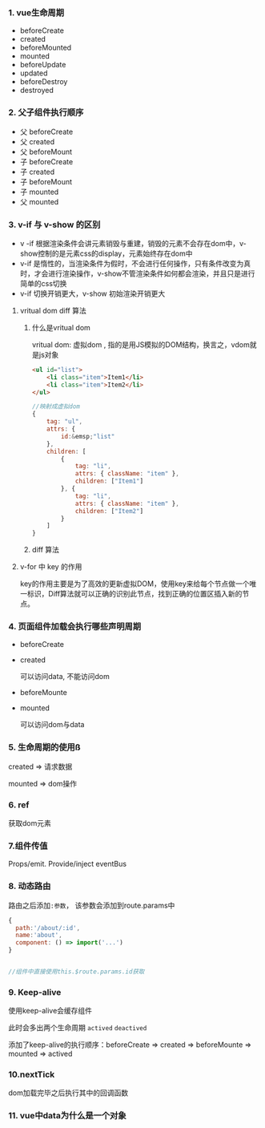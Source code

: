 ### 1. vue生命周期

* beforeCreate
* created
* beforeMounted
* mounted
* beforeUpdate
* updated
* beforeDestroy
* destroyed



### 2. 父子组件执行顺序

* 父 beforeCreate
* 父 created
* 父 beforeMount
* 子 beforeCreate
* 子 created
* 子 beforeMount
* 子 mounted
* 父 mounted



### 3. v-if 与 v-show 的区别

* v -if 根据渲染条件会讲元素销毁与重建，销毁的元素不会存在dom中，v-show控制的是元素css的display，元素始终存在dom中
* v-if 是惰性的，当渲染条件为假时，不会进行任何操作，只有条件改变为真时，才会进行渲染操作，v-show不管渲染条件如何都会渲染，并且只是进行简单的css切换
* v-if 切换开销更大，v-show 初始渲染开销更大 



1. vritual dom diff 算法

   1. 什么是vritual dom

      vritual dom: 虚拟dom , 指的是用JS模拟的DOM结构，换言之，vdom就是js对象

      ```html
      <ul id="list">
          <li class="item">Item1</li>
          <li class="item">Item2</li>
      </ul>
      ```

      

      ```javascript
      //映射成虚拟dom
      {
          tag: "ul",
          attrs: {
              id:&emsp;"list"
          },
          children: [
              {
                  tag: "li",
                  attrs: { className: "item" },
                  children: ["Item1"]
              }, {
                  tag: "li",
                  attrs: { className: "item" },
                  children: ["Item2"]
              }
          ]
      } 
      
      ```

   2. diff 算法

   

2. v-for 中 key 的作用

   key的作用主要是为了高效的更新虚拟DOM，使用key来给每个节点做一个唯一标识，Diff算法就可以正确的识别此节点，找到正确的位置区插入新的节点。



### 4. 页面组件加载会执行哪些声明周期

* beforeCreate

* created

  可以访问data, 不能访问dom

* beforeMounte

* mounted

  可以访问dom与data



### 5. 生命周期的使用ß

created => 请求数据

mounted => dom操作



### 6. ref

获取dom元素



### 7.组件传值

Props/emit. Provide/inject  eventBus



### 8. 动态路由

路由之后添加`:参数`， 该参数会添加到route.params中

```javascript
{
  path:'/about/:id',
  name:'about',
  component: () => import('...')
}


//组件中直接使用this.$route.params.id获取
```



### 9. Keep-alive

使用keep-alive会缓存组件

此时会多出两个生命周期 `actived`  `deactived`

添加了keep-alive的执行顺序：beforeCreate => created => beforeMounte => mounted => actived



### 10.nextTick

dom加载完毕之后执行其中的回调函数



### 11. vue中data为什么是一个对象

